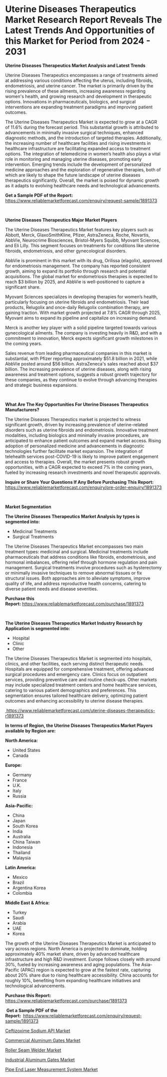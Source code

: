 <p><h1>Uterine Diseases Therapeutics Market Research Report Reveals The Latest Trends And Opportunities of this Market for Period from 2024 - 2031</h1></p><p><strong>Uterine Diseases Therapeutics Market Analysis and Latest Trends</strong></p>
<p><p>Uterine Diseases Therapeutics encompasses a range of treatments aimed at addressing various conditions affecting the uterus, including fibroids, endometriosis, and uterine cancer. The market is primarily driven by the rising prevalence of these ailments, increasing awareness regarding women's health, and growing research and development in therapeutic options. Innovations in pharmaceuticals, biologics, and surgical interventions are expanding treatment paradigms and improving patient outcomes.</p><p>The Uterine Diseases Therapeutics Market is expected to grow at a CAGR of 11.6% during the forecast period. This substantial growth is attributed to advancements in minimally invasive surgical techniques, enhanced diagnostic methods, and the introduction of targeted therapies. Additionally, the increasing number of healthcare facilities and rising investments in healthcare infrastructure are facilitating expanded access to treatment options. The integration of telemedicine in women’s health also plays a vital role in monitoring and managing uterine diseases, promoting early intervention. Emerging trends include the development of personalized medicine approaches and the exploration of regenerative therapies, both of which are likely to shape the future landscape of uterine diseases therapeutics significantly. Overall, the market is poised for dynamic growth as it adapts to evolving healthcare needs and technological advancements.</p></p>
<p><strong>Get a Sample PDF of the Report:&nbsp;</strong> <a href="https://www.reliablemarketforecast.com/enquiry/request-sample/1891373?utm_campaign=1733&utm_medium=2&utm_source=Github&utm_content=ia&utm_term=24102024&utm_id=uterine-diseases-therapeutics">https://www.reliablemarketforecast.com/enquiry/request-sample/1891373</a></p>
<p>&nbsp;</p>
<p><strong>Uterine Diseases Therapeutics Major Market Players</strong></p>
<p><p>The Uterine Diseases Therapeutics Market features key players such as Abbott, Merck, GlaxoSmithKline, Pfizer, AstraZeneca, Roche, Novartis, AbbVie, Neurocrime Biosciences, Bristol-Myers Squibb, Myovant Sciences, and Eli Lilly. This segment focuses on treatments for conditions like uterine fibroids, endometriosis, and other gynecological disorders.</p><p>AbbVie is prominent in this market with its drug, Orilissa (elagolix), approved for endometriosis management. The company has reported consistent growth, aiming to expand its portfolio through research and potential acquisitions. The global market for endometriosis therapies is expected to reach $3 billion by 2025, and AbbVie is well-positioned to capture a significant share.</p><p>Myovant Sciences specializes in developing therapies for women’s health, particularly focusing on uterine fibroids and endometriosis. Their lead products, Relugolix and once-daily Relugolix combination therapy, are gaining traction. With market growth projected at 7.8% CAGR through 2025, Myovant aims to expand its pipeline and capitalize on increasing demand.</p><p>Merck is another key player with a solid pipeline targeted towards various gynecological ailments. The company is investing heavily in R&D, and with a commitment to innovation, Merck expects significant growth milestones in the coming years.</p><p>Sales revenue from leading pharmaceutical companies in this market is substantial, with Pfizer reporting approximately $51.8 billion in 2021, while AbbVie posted around $56 billion. AstraZeneca's sales reached about $37 billion. The increasing prevalence of uterine diseases, along with rising awareness and treatment options, suggests a robust growth trajectory for these companies, as they continue to evolve through advancing therapies and strategic business expansions.</p></p>
<p>&nbsp;</p>
<p><strong>What Are The Key Opportunities For Uterine Diseases Therapeutics Manufacturers?</strong></p>
<p><p>The Uterine Diseases Therapeutics market is projected to witness significant growth, driven by increasing prevalence of uterine-related disorders such as uterine fibroids and endometriosis. Innovative treatment modalities, including biologics and minimally invasive procedures, are anticipated to enhance patient outcomes and expand market access. Rising adoption of personalized medicine and advancements in diagnostic technologies further facilitate market expansion. The integration of telehealth services post-COVID-19 is likely to improve patient engagement and access to therapies. Overall, the market presents robust growth opportunities, with a CAGR expected to exceed 7% in the coming years, fueled by increasing research investments and novel therapeutic approvals.</p></p>
<p><strong>Inquire or Share Your Questions If Any Before Purchasing This Report:</strong> <a href="https://www.reliablemarketforecast.com/enquiry/pre-order-enquiry/1891373?utm_campaign=1733&utm_medium=2&utm_source=Github&utm_content=ia&utm_term=24102024&utm_id=uterine-diseases-therapeutics">https://www.reliablemarketforecast.com/enquiry/pre-order-enquiry/1891373</a></p>
<p>&nbsp;</p>
<p><strong>Market Segmentation</strong></p>
<p><strong>The Uterine Diseases Therapeutics Market Analysis by types is segmented into:</strong></p>
<p><ul><li>Medicinal Treatments</li><li>Surgical Treatments</li></ul></p>
<p><p>The Uterine Diseases Therapeutics Market encompasses two main treatment types: medicinal and surgical. Medicinal treatments include pharmaceuticals that address conditions like fibroids, endometriosis, and hormonal imbalances, offering relief through hormone regulation and pain management. Surgical treatments involve procedures such as hysterectomy or minimally invasive techniques to remove abnormal tissues or fix structural issues. Both approaches aim to alleviate symptoms, improve quality of life, and address reproductive health concerns, catering to diverse patient needs and disease severities.</p></p>
<p><strong>Purchase this Report:&nbsp;</strong><a href="https://www.reliablemarketforecast.com/purchase/1891373?utm_campaign=1733&utm_medium=2&utm_source=Github&utm_content=ia&utm_term=24102024&utm_id=uterine-diseases-therapeutics">https://www.reliablemarketforecast.com/purchase/1891373</a></p>
<p>&nbsp;</p>
<p><strong>The Uterine Diseases Therapeutics Market Industry Research by Application is segmented into:</strong></p>
<p><ul><li>Hospital</li><li>Clinic</li><li>Other</li></ul></p>
<p><p>The Uterine Diseases Therapeutics Market is segmented into hospitals, clinics, and other facilities, each serving distinct therapeutic needs. Hospitals are equipped for comprehensive treatment, offering advanced surgical procedures and emergency care. Clinics focus on outpatient services, providing preventive care and routine check-ups. Other markets may include specialized treatment centers and home healthcare services, catering to various patient demographics and preferences. This segmentation ensures tailored healthcare delivery, optimizing patient outcomes and enhancing accessibility to uterine disease therapies.</p></p>
<p><a href="https://www.reliablemarketforecast.com/uterine-diseases-therapeutics-r1891373?utm_campaign=1733&utm_medium=2&utm_source=Github&utm_content=ia&utm_term=24102024&utm_id=uterine-diseases-therapeutics">&nbsp;https://www.reliablemarketforecast.com/uterine-diseases-therapeutics-r1891373</a></p>
<p><strong>In terms of Region, the Uterine Diseases Therapeutics Market Players available by Region are:</strong></p>
<p>
    <p> <strong> North America: </strong>
        <ul>
            <li>United States</li>
            <li>Canada</li>
        </ul>
        </p> 
    <p> <strong> Europe: </strong>
        <ul>
            <li>Germany</li>
            <li>France</li>
            <li>U.K.</li>
            <li>Italy</li>
            <li>Russia</li>
        </ul>
        </p> 
    <p> <strong> Asia-Pacific: </strong>
        <ul>
            <li>China</li>
            <li>Japan</li>
            <li>South Korea</li>
            <li>India</li>
            <li>Australia</li>
            <li>China Taiwan</li>
            <li>Indonesia</li>
            <li>Thailand</li>
            <li>Malaysia</li>
        </ul>
        </p> 
    <p> <strong> Latin America: </strong>
        <ul>
            <li>Mexico</li>
            <li>Brazil</li>
            <li>Argentina Korea</li>
            <li>Colombia</li>
        </ul>
        </p> 
    <p> <strong> Middle East & Africa: </strong>
        <ul>
            <li>Turkey</li>
            <li>Saudi</li>
            <li>Arabia</li>
            <li>UAE</li>
            <li>Korea</li>
        </ul>
    </p>
    </p>
<p><p>The growth of the Uterine Diseases Therapeutics Market is anticipated to vary across regions. North America is projected to dominate, holding approximately 40% market share, driven by advanced healthcare infrastructure and high R&D investment. Europe follows closely with around 30%, fueled by increasing awareness and aging populations. The Asia-Pacific (APAC) region is expected to grow at the fastest rate, capturing about 20% share due to rising healthcare accessibility. China accounts for roughly 10%, benefiting from expanding healthcare initiatives and technological advancements.</p></p>
<p><strong>Purchase this Report: </strong><a href="https://www.reliablemarketforecast.com/purchase/1891373?utm_campaign=1733&utm_medium=2&utm_source=Github&utm_content=ia&utm_term=24102024&utm_id=uterine-diseases-therapeutics">https://www.reliablemarketforecast.com/purchase/1891373</a></p>
<p>&nbsp;<strong>Get a Sample PDF of the Report:&nbsp;&nbsp;</strong><a href="https://www.reliablemarketforecast.com/enquiry/request-sample/1891373?utm_campaign=1733&utm_medium=2&utm_source=Github&utm_content=ia&utm_term=24102024&utm_id=uterine-diseases-therapeutics">https://www.reliablemarketforecast.com/enquiry/request-sample/1891373</a></p>
<p><strong></strong></p>
<p><p><a href="https://github.com/SanjidaMahmud54/Market-Research-Report-List-1/blob/main/ceftizoxime-sodium-api-market.md?utm_campaign=1733&utm_medium=2&utm_source=Github&utm_content=ia&utm_term=24102024&utm_id=uterine-diseases-therapeutics">Ceftizoxime Sodium API Market</a></p><p><a href="https://www.linkedin.com/pulse/commercial-aluminum-gates-market-forecasts-trends-impact-analysis-z7mxf?utm_campaign=1733&utm_medium=2&utm_source=Github&utm_content=ia&utm_term=24102024&utm_id=uterine-diseases-therapeutics">Commercial Aluminum Gates Market</a></p><p><a href="https://www.linkedin.com/pulse/roller-seam-welder-market-share-analysis-growth-trends-chsxf?utm_campaign=1733&utm_medium=2&utm_source=Github&utm_content=ia&utm_term=24102024&utm_id=uterine-diseases-therapeutics">Roller Seam Welder Market</a></p><p><a href="https://www.linkedin.com/pulse/global-industrial-aluminum-gates-market-sector2024-2031-metrics-ibohf?utm_campaign=1733&utm_medium=2&utm_source=Github&utm_content=ia&utm_term=24102024&utm_id=uterine-diseases-therapeutics">Industrial Aluminum Gates Market</a></p><p><a href="https://www.linkedin.com/pulse/pipe-end-laser-measurement-system-market-trends-growth-outlook-ym5af?utm_campaign=1733&utm_medium=2&utm_source=Github&utm_content=ia&utm_term=24102024&utm_id=uterine-diseases-therapeutics">Pipe End Laser Measurement System Market</a></p></p>